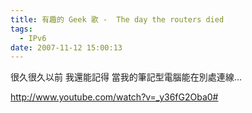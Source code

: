 ```yaml
---
title: 有趣的 Geek 歌 -  The day the routers died
tags:
  - IPv6
date: 2007-11-12 15:00:13
---
```


很久很久以前
我還能記得
當我的筆記型電腦能在別處連線...

http://www.youtube.com/watch?v=_y36fG2Oba0#

<object width="425" height="355"><param name="movie" value="http://www.youtube.com/v/_y36fG2Oba0&rel=1"></param><param name="wmode" value="transparent"></param><embed src="http://www.youtube.com/v/_y36fG2Oba0&rel=1" type="application/x-shockwave-flash" wmode="transparent" width="425" height="355"></embed></object>
